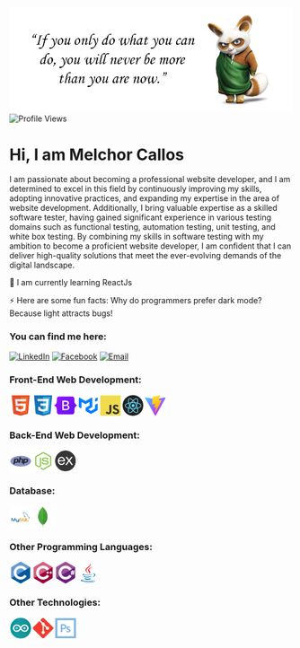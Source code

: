![Banner Image](https://github.com/melchie04/melchie04/blob/main/banner.jpg)
![Profile Views](https://komarev.com/ghpvc/?username=melchie04&label=Profile%20Views&color=0e75b6&style=flat)

# Hi, I am Melchor Callos
I am passionate about becoming a professional website developer, and I am determined to excel in this field by continuously improving my skills, adopting innovative practices, and expanding my expertise in the area of website development. Additionally, I bring valuable expertise as a skilled software tester, having gained significant experience in various testing domains such as functional testing, automation testing, unit testing, and white box testing. By combining my skills in software testing with my ambition to become a proficient website developer, I am confident that I can deliver high-quality solutions that meet the ever-evolving demands of the digital landscape.

🌱 I am currently learning ReactJs

⚡ Here are some fun facts: Why do programmers prefer dark mode? Because light attracts bugs!

### You can find me here:
[![LinkedIn](https://img.shields.io/badge/LinkedIn-Melchor%20Callos-blue?style=flat-square&logo=linkedin)](https://linkedin.com/in/melchorcallos)
[![Facebook](https://img.shields.io/badge/facebook-melchorcallos04-blue?style=flat-square&logo=facebook)](https://fb.com/melchorcallos04)
[![Email](https://img.shields.io/badge/Email-melchorcallos04%40gmail.com-blue?style=flat-square&logo=gmail)](mailto:melchorcallos04@gmail.com)

### Front-End Web Development:
<div style="display: flex;">
  <img src="https://github.com/melchie04/melchie04/blob/main/logos/html5.png" alt="html5" width="40" height="40" />
  <img src="https://github.com/melchie04/melchie04/blob/main/logos/css3.png" alt="css3" width="40" height="40" />
  <img src="https://github.com/melchie04/melchie04/blob/main/logos/bootstrap.png" alt="bootstrap" width="40" height="40" />
  <img src="https://github.com/melchie04/melchie04/blob/main/logos/materialui.png" alt="materialui" width="40" height="40" />
  <img src="https://github.com/melchie04/melchie04/blob/main/logos/javascript.png" alt="javascript" width="40" height="40" />
  <img src="https://github.com/melchie04/melchie04/blob/main/logos/react.png" alt="react" width="40" height="40" />
  <img src="https://github.com/melchie04/melchie04/blob/main/logos/vite.png" alt="vite" width="40" height="40" />
</div>

### Back-End Web Development:
<div style="display: flex;">
  <img src="https://github.com/melchie04/melchie04/blob/main/logos/php.png" alt="php" width="40" height="40" />
  <img src="https://github.com/melchie04/melchie04/blob/main/logos/node.png" alt="node" width="40" height="40" />
  <img src="https://github.com/melchie04/melchie04/blob/main/logos/express.png" alt="express" width="40" height="40" />
</div>

### Database:
<div style="display: flex;">
  <img src="https://github.com/melchie04/melchie04/blob/main/logos/mysql.png" alt="mysql" width="40" height="40" />
  <img src="https://github.com/melchie04/melchie04/blob/main/logos/mongodb.png" alt="mongodb" width="40" height="40" />
</div>

### Other Programming Languages:
<div style="display: flex;">
  <img src="https://github.com/melchie04/melchie04/blob/main/logos/c.png" alt="c" width="40" height="40" />
  <img src="https://github.com/melchie04/melchie04/blob/main/logos/cplusplus.png" alt="cplusplus" width="40" height="40" />
  <img src="https://github.com/melchie04/melchie04/blob/main/logos/csharp.png" alt="csharp" width="40" height="40" />
  <img src="https://github.com/melchie04/melchie04/blob/main/logos/java.png" alt="java" width="40" height="40" />
</div>

### Other Technologies:
<div style="display: flex;">
  <img src="https://github.com/melchie04/melchie04/blob/main/logos/arduino.png" alt="arduino" width="40" height="40" />
  <img src="https://github.com/melchie04/melchie04/blob/main/logos/git.png" alt="git" width="40" height="40" />
  <img src="https://github.com/melchie04/melchie04/blob/main/logos/photoshop.png" alt="photoshop" width="40" height="40" />
</div>
